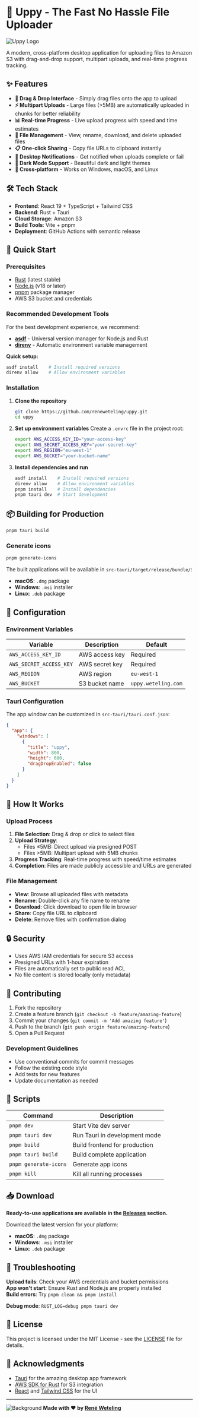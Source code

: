 # 🚀 Uppy - The Fast No Hassle File Uploader

![Uppy Logo](public/logo.svg)

A modern, cross-platform desktop application for uploading files to Amazon S3 with drag-and-drop support, multipart uploads, and real-time progress tracking.

## ✨ Features

- **🎯 Drag & Drop Interface** - Simply drag files onto the app to upload
- **⚡ Multipart Uploads** - Large files (>5MB) are automatically uploaded in chunks for better reliability
- **📊 Real-time Progress** - Live upload progress with speed and time estimates
- **🔄 File Management** - View, rename, download, and delete uploaded files
- **📋 One-click Sharing** - Copy file URLs to clipboard instantly
- **🔔 Desktop Notifications** - Get notified when uploads complete or fail
- **🌙 Dark Mode Support** - Beautiful dark and light themes
- **📱 Cross-platform** - Works on Windows, macOS, and Linux

## 🛠️ Tech Stack

- **Frontend**: React 19 + TypeScript + Tailwind CSS
- **Backend**: Rust + Tauri
- **Cloud Storage**: Amazon S3
- **Build Tools**: Vite + pnpm
- **Deployment**: GitHub Actions with semantic release

## 🚀 Quick Start

### Prerequisites

- [Rust](https://rustup.rs/) (latest stable)
- [Node.js](https://nodejs.org/) (v18 or later)
- [pnpm](https://pnpm.io/) package manager
- AWS S3 bucket and credentials

### Recommended Development Tools

For the best development experience, we recommend:

- **[asdf](https://asdf-vm.com/)** - Universal version manager for Node.js and Rust
- **[direnv](https://direnv.net/)** - Automatic environment variable management

**Quick setup:**

```bash
asdf install    # Install required versions
direnv allow    # Allow environment variables
```

### Installation

1. **Clone the repository**

   ```bash
   git clone https://github.com/reneweteling/uppy.git
   cd uppy
   ```

2. **Set up environment variables**
   Create a `.envrc` file in the project root:

   ```bash
   export AWS_ACCESS_KEY_ID="your-access-key"
   export AWS_SECRET_ACCESS_KEY="your-secret-key"
   export AWS_REGION="eu-west-1"
   export AWS_BUCKET="your-bucket-name"
   ```

3. **Install dependencies and run**
   ```bash
   asdf install    # Install required versions
   direnv allow    # Allow environment variables
   pnpm install    # Install dependencies
   pnpm tauri dev  # Start development
   ```

## 📦 Building for Production

```bash
pnpm tauri build
```

### Generate icons

```bash
pnpm generate-icons
```

The built applications will be available in `src-tauri/target/release/bundle/`:

- **macOS**: `.dmg` package
- **Windows**: `.msi` installer
- **Linux**: `.deb` package

## 🔧 Configuration

### Environment Variables

| Variable                | Description    | Default             |
| ----------------------- | -------------- | ------------------- |
| `AWS_ACCESS_KEY_ID`     | AWS access key | Required            |
| `AWS_SECRET_ACCESS_KEY` | AWS secret key | Required            |
| `AWS_REGION`            | AWS region     | `eu-west-1`         |
| `AWS_BUCKET`            | S3 bucket name | `uppy.weteling.com` |

### Tauri Configuration

The app window can be customized in `src-tauri/tauri.conf.json`:

```json
{
  "app": {
    "windows": [
      {
        "title": "uppy",
        "width": 800,
        "height": 600,
        "dragDropEnabled": false
      }
    ]
  }
}
```

## 🎯 How It Works

### Upload Process

1. **File Selection**: Drag & drop or click to select files
2. **Upload Strategy**:
   - Files ≤5MB: Direct upload via presigned POST
   - Files >5MB: Multipart upload with 5MB chunks
3. **Progress Tracking**: Real-time progress with speed/time estimates
4. **Completion**: Files are made publicly accessible and URLs are generated

### File Management

- **View**: Browse all uploaded files with metadata
- **Rename**: Double-click any file name to rename
- **Download**: Click download to open file in browser
- **Share**: Copy file URL to clipboard
- **Delete**: Remove files with confirmation dialog

## 🔒 Security

- Uses AWS IAM credentials for secure S3 access
- Presigned URLs with 1-hour expiration
- Files are automatically set to public read ACL
- No file content is stored locally (only metadata)

## 🤝 Contributing

1. Fork the repository
2. Create a feature branch (`git checkout -b feature/amazing-feature`)
3. Commit your changes (`git commit -m 'Add amazing feature'`)
4. Push to the branch (`git push origin feature/amazing-feature`)
5. Open a Pull Request

### Development Guidelines

- Use conventional commits for commit messages
- Follow the existing code style
- Add tests for new features
- Update documentation as needed

## 📝 Scripts

| Command               | Description                   |
| --------------------- | ----------------------------- |
| `pnpm dev`            | Start Vite dev server         |
| `pnpm tauri dev`      | Run Tauri in development mode |
| `pnpm build`          | Build frontend for production |
| `pnpm tauri build`    | Build complete application    |
| `pnpm generate-icons` | Generate app icons            |
| `pnpm kill`           | Kill all running processes    |

## 📥 Download

**Ready-to-use applications are available in the [Releases](https://github.com/reneweteling/uppy/releases) section.**

Download the latest version for your platform:

- **macOS**: `.dmg` package
- **Windows**: `.msi` installer
- **Linux**: `.deb` package

## 🐛 Troubleshooting

**Upload fails**: Check your AWS credentials and bucket permissions  
**App won't start**: Ensure Rust and Node.js are properly installed  
**Build errors**: Try `pnpm clean && pnpm install`

**Debug mode**: `RUST_LOG=debug pnpm tauri dev`

## 📄 License

This project is licensed under the MIT License - see the [LICENSE](LICENSE) file for details.

## 🙏 Acknowledgments

- [Tauri](https://tauri.app/) for the amazing desktop app framework
- [AWS SDK for Rust](https://github.com/awslabs/aws-sdk-rust) for S3 integration
- [React](https://reactjs.org/) and [Tailwind CSS](https://tailwindcss.com/) for the UI

---

![Background](https://weteling.com/zzz/bg-300.png)
**Made with ❤️ by [René Weteling](https://github.com/reneweteling)**
